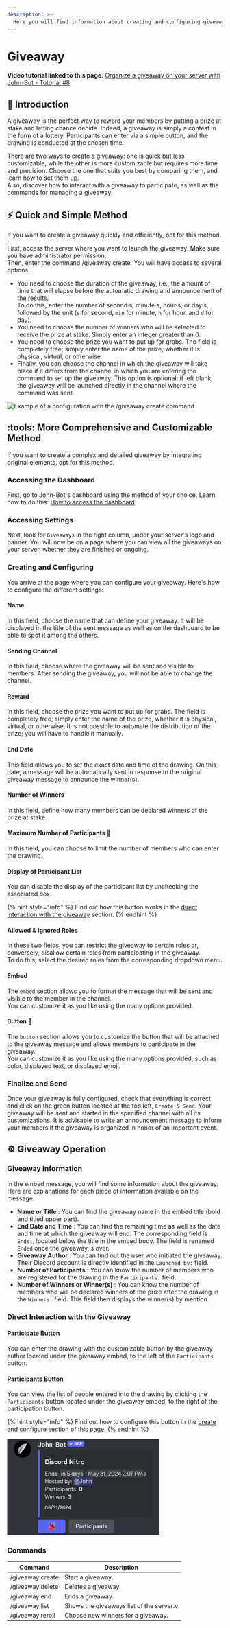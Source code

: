 ```yaml
---
description: >-
  Here you will find information about creating and configuring giveaways or contests.
---
```


# Giveaway

**Video tutorial linked to this page:** [Organize a giveaway on your server with John-Bot - Tutorial #8](https://jnbt.xyz/tutorials/giveaways)

## :rocket: Introduction

A giveaway is the perfect way to reward your members by putting a prize at stake and letting chance decide. Indeed, a giveaway is simply a contest in the form of a lottery. Participants can enter via a simple button, and the drawing is conducted at the chosen time.

There are two ways to create a giveaway: one is quick but less customizable, while the other is more customizable but requires more time and precision. Choose the one that suits you best by comparing them, and learn how to set them up.\
Also, discover how to interact with a giveaway to participate, as well as the commands for managing a giveaway.

## :zap: Quick and Simple Method

If you want to create a giveaway quickly and efficiently, opt for this method.

First, access the server where you want to launch the giveaway. Make sure you have administrator permission.\
Then, enter the command /giveaway create. You will have access to several options:

* You need to choose the duration of the giveaway, i.e., the amount of time that will elapse before the automatic drawing and announcement of the results.\
  To do this, enter the number of second·s, minute·s, hour·s, or day·s, followed by the unit (`s` for second, `min` for minute, `h` for hour, and `d` for day).
* You need to choose the number of winners who will be selected to receive the prize at stake. Simply enter an integer greater than 0.
* You need to choose the prize you want to put up for grabs. The field is completely free; simply enter the name of the prize, whether it is physical, virtual, or otherwise.
* Finally, you can choose the channel in which the giveaway will take place if it differs from the channel in which you are entering the command to set up the giveaway. This option is optional; if left blank, the giveaway will be launched directly in the channel where the command was sent.

![Example of a configuration with the /giveaway create command](../../.gitbook/assets/giveaway\_command\_create.png)

## :tools: More Comprehensive and Customizable Method

If you want to create a complex and detailed giveaway by integrating original elements, opt for this method.

### Accessing the Dashboard

First, go to John-Bot's dashboard using the method of your choice. Learn how to do this: [How to access the dashboard](../../guide/guide.md#pushpin-accessing-the-dashboard)

### Accessing Settings

Next, look for `Giveaways` in the right column, under your server's logo and banner. You will now be on a page where you can view all the giveaways on your server, whether they are finished or ongoing.

### Creating and Configuring

You arrive at the page where you can configure your giveaway. Here's how to configure the different settings:

#### Name

In this field, choose the name that can define your giveaway. It will be displayed in the title of the sent message as well as on the dashboard to be able to spot it among the others.

#### Sending Channel

In this field, choose where the giveaway will be sent and visible to members. After sending the giveaway, you will not be able to change the channel.

#### Reward

In this field, choose the prize you want to put up for grabs. The field is completely free; simply enter the name of the prize, whether it is physical, virtual, or otherwise. It is not possible to automate the distribution of the prize; you will have to handle it manually.

#### End Date

This field allows you to set the exact date and time of the drawing. On this date, a message will be automatically sent in response to the original giveaway message to announce the winner(s).

#### Number of Winners

In this field, define how many members can be declared winners of the prize at stake.

#### Maximum Number of Participants :gem:

In this field, you can choose to limit the number of members who can enter the drawing.

#### Display of Participant List

You can disable the display of the participant list by unchecking the associated box.

{% hint style="info" %}
Find out how this button works in the [direct interaction with the giveaway](giveaway.md#direct-interaction-with-the-giveaway) section.
{% endhint %}

#### Allowed & Ignored Roles

In these two fields, you can restrict the giveaway to certain roles or, conversely, disallow certain roles from participating in the giveaway.\
To do this, select the desired roles from the corresponding dropdown menu.

#### Embed

The `embed` section allows you to format the message that will be sent and visible to the member in the channel.\
You can customize it as you like using the many options provided.

#### Button :gem:

The `button` section allows you to customize the button that will be attached to the giveaway message and allows members to participate in the giveaway.\
You can customize it as you like using the many options provided, such as color, displayed text, or displayed emoji.

### Finalize and Send

Once your giveaway is fully configured, check that everything is correct and click on the green button located at the top left, `Create & Send`. Your giveaway will be sent and started in the specified channel with all its customizations. It is advisable to write an announcement message to inform your members if the giveaway is organized in honor of an important event.

## :gear: Giveaway Operation

### Giveaway Information

In the embed message, you will find some information about the giveaway. Here are explanations for each piece of information available on the message.

* **Name or Title** : You can find the giveaway name in the embed title (bold and titled upper part).
* **End Date and Time** : You can find the remaining time as well as the date and time at which the giveaway will end. The corresponding field is `Ends:`, located below the title in the embed body. The field is renamed `Ended` once the giveaway is over.
* **Giveaway Author** : You can find out the user who initiated the giveaway. Their Discord account is directly identified in the `Launched by:` field.
* **Number of Participants** : You can know the number of members who are registered for the drawing in the `Participants:` field.
* **Number of Winners or Winner(s)** : You can know the number of members who will be declared winners of the prize after the drawing in the `Winners:` field. This field then displays the winner(s) by mention.

### Direct Interaction with the Giveaway

#### Participate Button

You can enter the drawing with the customizable button by the giveaway author located under the giveaway embed, to the left of the `Participants` button.

#### Participants Button

You can view the list of people entered into the drawing by clicking the `Participants` button located under the giveaway embed, to the right of the participation button.

{% hint style="info" %}
Find out how to configure this button in the [create and configure](giveaway.md#create-and-configure) section of this page.
{% endhint %}

![Example of a typical giveaway message](../../.gitbook/assets/giveaway_example.png)

### Commands

| Command | Description |
| ----- | ----- |
| /giveaway create | Start a giveaway. |
| /giveaway delete | Deletes a giveaway. |
| /giveaway end | Ends a giveaway. |
| /giveaway list | Shows the giveaways list of the server.v |
| /giveaway reroll | Choose new winners for a giveaway. |